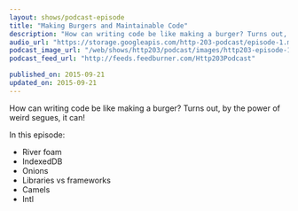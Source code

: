 ```yaml
---
layout: shows/podcast-episode
title: "Making Burgers and Maintainable Code"
description: "How can writing code be like making a burger? Turns out, by the power of weird segues, it can!"
audio_url: "https://storage.googleapis.com/http-203-podcast/episode-1.mp3"
podcast_image_url: "/web/shows/http203/podcast/images/http203-episode-1-art.jpg"
podcast_feed_url: "http://feeds.feedburner.com/Http203Podcast"

published_on: 2015-09-21
updated_on: 2015-09-21
---
```


How can writing code be like making a burger? Turns out, by the power of weird segues, it can!

In this episode:

* River foam
* IndexedDB
* Onions
* Libraries vs frameworks
* Camels
* Intl
